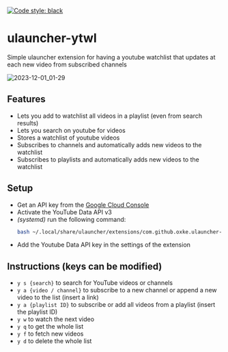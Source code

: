 [![Code style: black](https://img.shields.io/badge/code%20style-black-000000.svg)](https://github.com/psf/black)
# ulauncher-ytwl
Simple ulauncher extension for having a youtube watchlist that updates at each new video from subscribed channels

![2023-12-01\_01-29](https://github.com/Oxke/ulauncher-ytwl/assets/40807290/68f126bf-f83e-4893-b2a1-b67d8fca4157)

## Features
- Lets you add to watchlist all videos in a playlist (even from search results)
- Lets you search on youtube for videos
- Stores a watchlist of youtube videos
- Subscribes to channels and automatically adds new videos to the watchlist
- Subscribes to playlists and automatically adds new videos to the watchlist


## Setup
- Get an API key from the [Google Cloud Console](https://console.cloud.google.com/apis/credentials)
- Activate the YouTube Data API v3
- _(systemd)_ run the following command:
    ```bash
    bash ~/.local/share/ulauncher/extensions/com.github.oxke.ulauncher-ytwl/setup
    ```
- Add the Youtube Data API key in the settings of the extension

## Instructions (keys can be modified)
- `y s {search}` to search for YouTube videos or channels
- `y a {video / channel}` to subscribe to a new channel or append a new video to the list (insert a link)
- `y a {playlist ID}` to subscribe or add all videos from a playlist (insert the playlist ID)
- `y w` to watch the next video
- `y q` to get the whole list
- `y f` to fetch new videos
- `y d` to delete the whole list
